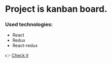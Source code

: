 # Project is kanban board. 

### Used technologies:
- React
- Redux
- React-redux

👉 [Check it](https://noteternal.github.io/reactKanbanBoard)